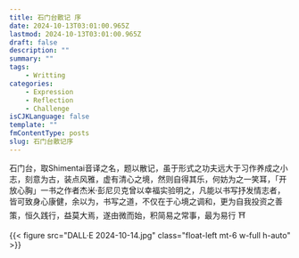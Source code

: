 ```yaml
---
title: 石门台散记 序
date: 2024-10-13T03:01:00.965Z
lastmod: 2024-10-13T03:01:00.965Z
draft: false
description: ""
summary: ""
tags:
    - Writting
categories:
    - Expression
    - Reflection
    - Challenge
isCJKLanguage: false
template: ""
fmContentType: posts
slug: 石门台散记序
---
```


石门台，取Shimentai音译之名，题以散记，虽于形式之功夫远大于习作养成之小志，刻意为古，装点风雅，虚有清心之境，然则自得其乐，何妨为之一笑耳，「开放心胸」一书之作者杰米·彭尼贝克曾以幸福实验明之，凡能以书写抒发情志者，皆可致身心康健，余以为，书写之道，不仅在于心境之调和，更为自我投资之善策，恒久践行，益莫大焉，遂由微而始，积简易之常事，最为易行 ⛩️

{{< figure src="DALL·E 2024-10-14.jpg" class="float-left mt-6 w-full h-auto" >}}
